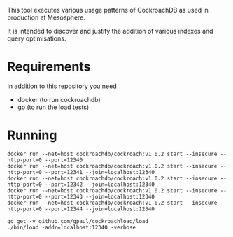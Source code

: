 This tool executes various usage patterns of CockroachDB as used in production at Mesosphere.

It is intended to discover and justify the addition of various indexes and query optimisations.

# Requirements

In addition to this repository you need
- docker (to run cockroachdb)
- go (to run the load tests)

# Running

```
docker run --net=host cockroachdb/cockroach:v1.0.2 start --insecure --http-port=0 --port=12340
docker run --net=host cockroachdb/cockroach:v1.0.2 start --insecure --http-port=0 --port=12341 --join=localhost:12340
docker run --net=host cockroachdb/cockroach:v1.0.2 start --insecure --http-port=0 --port=12342 --join=localhost:12340
docker run --net=host cockroachdb/cockroach:v1.0.2 start --insecure --http-port=0 --port=12343 --join=localhost:12340
docker run --net=host cockroachdb/cockroach:v1.0.2 start --insecure --http-port=0 --port=12344 --join=localhost:12340

go get -v github.com/gpaul/cockroachload/load
./bin/load -addr=localhost:12340 -verbose
```
